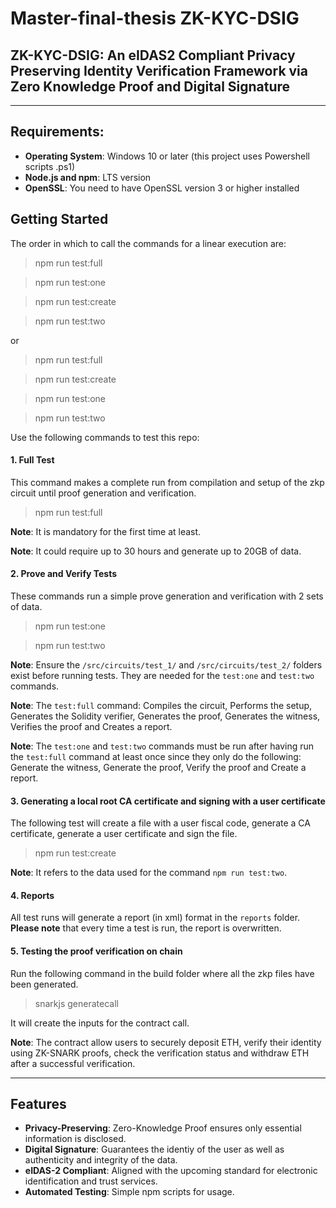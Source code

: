 # Master-final-thesis ZK-KYC-DSIG

## **ZK-KYC-DSIG: An eIDAS2 Compliant Privacy Preserving Identity Verification Framework via Zero Knowledge Proof and Digital Signature**

---

## Requirements:

- **Operating System**: Windows 10 or later (this project uses Powershell scripts .ps1)
- **Node.js and npm**: LTS version
- **OpenSSL**: You need to have OpenSSL version 3 or higher installed

## Getting Started

The order in which to call the commands for a linear execution are:

> npm run test:full

> npm run test:one

> npm run test:create

> npm run test:two

or

> npm run test:full

> npm run test:create

> npm run test:one

> npm run test:two

Use the following commands to test this repo:

#### 1. Full Test

This command makes a complete run from compilation and setup of the zkp circuit until proof generation and verification.

> npm run test:full

**Note**: It is mandatory for the first time at least.

**Note**: It could require up to 30 hours and generate up to 20GB of data.

#### 2. Prove and Verify Tests

These commands run a simple prove generation and verification with 2 sets of data.

> npm run test:one

> npm run test:two

**Note**: Ensure the `/src/circuits/test_1/` and `/src/circuits/test_2/` folders exist before running tests. They are needed for the `test:one` and `test:two` commands.

**Note**: The `test:full` command: Compiles the circuit, Performs the setup, Generates the Solidity verifier, Generates the proof, Generates the witness, Verifies the proof and Creates a report.

**Note**: The `test:one` and `test:two` commands must be run after having run the `test:full` command at least once since they only do the following: Generate the witness, Generate the proof, Verify the proof and Create a report.

#### 3. Generating a local root CA certificate and signing with a user certificate

The following test will create a file with a user fiscal code, generate a CA certificate, generate a user certificate and sign the file.

> npm run test:create

**Note**: It refers to the data used for the command `npm run test:two`.

#### 4. Reports

All test runs will generate a report (in xml) format in the `reports` folder. **Please note** that every time a test is run, the report is overwritten.

#### 5. Testing the proof verification on chain

Run the following command in the build folder where all the zkp files have been generated.

> snarkjs generatecall

It will create the inputs for the contract call.

**Note**: The contract allow users to securely deposit ETH, verify their identity using ZK-SNARK proofs, check the verification status and withdraw ETH after a successful verification.

---

## Features

- **Privacy-Preserving**: Zero-Knowledge Proof ensures only essential information is disclosed.
- **Digital Signature**: Guarantees the identiy of the user as well as authenticity and integrity of the data.
- **eIDAS-2 Compliant**: Aligned with the upcoming standard for electronic identification and trust services.
- **Automated Testing**: Simple npm scripts for usage.
